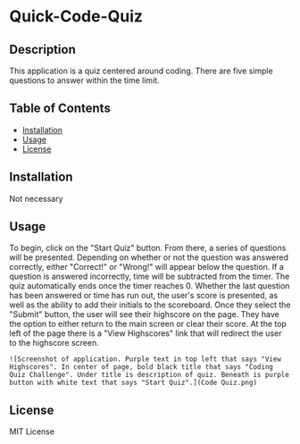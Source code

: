 # Quick-Code-Quiz

## Description

This application is a quiz centered around coding. There are five simple questions to answer within the time limit.

## Table of Contents

- [Installation](#installation)
- [Usage](#usage)
- [License](#license)

## Installation

Not necessary

## Usage

To begin, click on the "Start Quiz" button. From there, a series of questions will be presented. Depending on whether or not the question was answered correctly, either "Correct!" or "Wrong!" will appear below the question. If a question is answered incorrectly, time will be subtracted from the timer. The quiz automatically ends once the timer reaches 0. Whether the last question has been answered or time has run out, the user's score is presented, as well as the ability to add their initials to the scoreboard. Once they select the "Submit" button, the user will see their highscore on the page. They have the option to either return to the main screen or clear their score. At the top left of the page there is a "View Highscores" link that will redirect the user to the highscore screen.

    ![Screenshot of application. Purple text in top left that says "View Highscores". In center of page, bold black title that says "Coding Quiz Challenge". Under title is description of quiz. Beneath is purple button with white text that says "Start Quiz".](Code Quiz.png)

## License

MIT License
